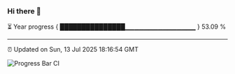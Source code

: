 ### Hi there 👋

⏳ Year progress { ███████████████▁▁▁▁▁▁▁▁▁▁▁▁▁▁▁ } 53.09 %

---

⏰ Updated on Sun, 13 Jul 2025 18:16:54 GMT

![Progress Bar CI](https://github.com/code-lakshay/GitHub-Actions-Demo/workflows/Progress%20Bar%20CI/badge.svg)
